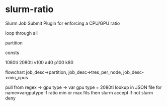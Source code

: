 # slurm-ratio
Slurm Job Submit Plugin for enforcing a CPU/GPU ratio



loop through all 

partition


consts

1080ti
2080ti
v100
a40
p100
k80


flowchart 
job_desc->partition,
job_desc->tres_per_node,
job_desc->min_cpus


pull from regex -> gpu type -> 
var gpu type = 2080ti
lookup in JSON file for name=vargputype
if ratio min or max fits then slurm accept
if not slurm deny


